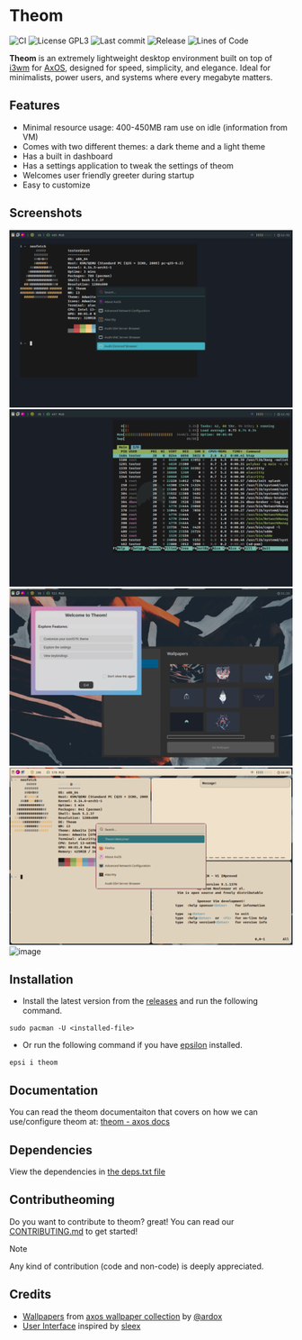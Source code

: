 # Theom

![CI](https://github.com/AxOS-project/Theom/actions/workflows/syntax.yml/badge.svg)
![License GPL3](https://img.shields.io/badge/License-GPL3-yellow.svg)
![Last commit](https://img.shields.io/github/last-commit/AxOS-project/Theom)
![Release](https://img.shields.io/github/v/release/AxOS-project/Theom)
![Lines of Code](https://img.shields.io/endpoint?url=https://ghloc.vercel.app/api/AxOS-project/Theom/badge)

**Theom** is an extremely lightweight desktop environment built on top of [i3wm](https://i3wm.org/) for [AxOS](https://www.axos-project.com/), designed for speed, simplicity, and elegance. Ideal for minimalists, power users, and systems where every megabyte matters.

## Features

- Minimal resource usage: 400-450MB ram use on idle (information from VM)
- Comes with two different themes: a dark theme and a light theme
- Has a built in dashboard
- Has a settings application to tweak the settings of theom
- Welcomes user friendly greeter during startup
- Easy to customize

## Screenshots

![image](https://raw.githubusercontent.com/AxOS-project/Theom/main/screenshots/screenshot1.png)
![image](https://raw.githubusercontent.com/AxOS-project/Theom/main/screenshots/screenshot2.png)
![image](https://raw.githubusercontent.com/AxOS-project/Theom/main/screenshots/screenshot3.png)
![image](https://raw.githubusercontent.com/AxOS-project/Theom/main/screenshots/screenshot4.png)
![image](https://raw.githubusercontent.com/AxOS-project/Theom/main/screenshots/theom-bar.gif)

## Installation

- Install the latest version from the [releases](https://github.com/AxOS-project/Theom/releases) and run the following command.

```
sudo pacman -U <installed-file>
```

- Or run the following command if you have [epsilon](https://github.com/AxOs-project/epsilon) installed.

```
epsi i theom
```

## Documentation

You can read the theom documentaiton that covers on how we can use/configure theom at: [theom - axos docs](https://www.axos-project.com/docs/guides/theom/)

## Dependencies

View the dependencies in [the deps.txt file](https://raw.githubusercontent.com/AxOS-project/Theom/main/deps.txt)

## Contributheoming

Do you want to contribute to theom? great! You can read our [CONTRIBUTING.md](https://github.com/AxOS-project/Theom/blob/main/CONTRIBUTING.md) to get started!

> [!NOTE]
> Any kind of contribution (code and non-code) is deeply appreciated.

## Credits

- [Wallpapers](<https://en.wikipedia.org/wiki/Wallpaper_(computing)>) from [axos wallpaper collection](https://github.com/AxOS-project/wallpapers) by [@ardox](https://github.com/levraiardox)
- [User Interface](https://en.wikipedia.org/wiki/User_interface) inspired by [sleex](https://github.com/AxOS-project/Sleex)
